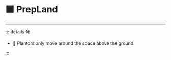 # 🟩  <ekos>PrepLand</ekos>

---

<!-- =================================================== -->
<!-- =================================================== -->
<!-- =================================================== -->
<!-- =================================================== -->
<!-- =================================================== -->
::: details 🛠

- 🔻 Plantors only move around the space above the ground

:::
